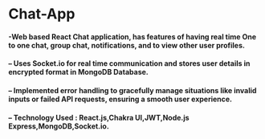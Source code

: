 # Chat-App

#### -Web based React Chat application, has features of having real time One to one chat, group chat, notifications, and to view other user profiles.
#### – Uses Socket.io for real time communication and stores user details in encrypted format in MongoDB Database.
#### – Implemented error handling to gracefully manage situations like invalid inputs or failed API requests, ensuring a smooth user experience.
#### – Technology Used : React.js,Chakra UI,JWT,Node.js Express,MongoDB,Socket.io.
